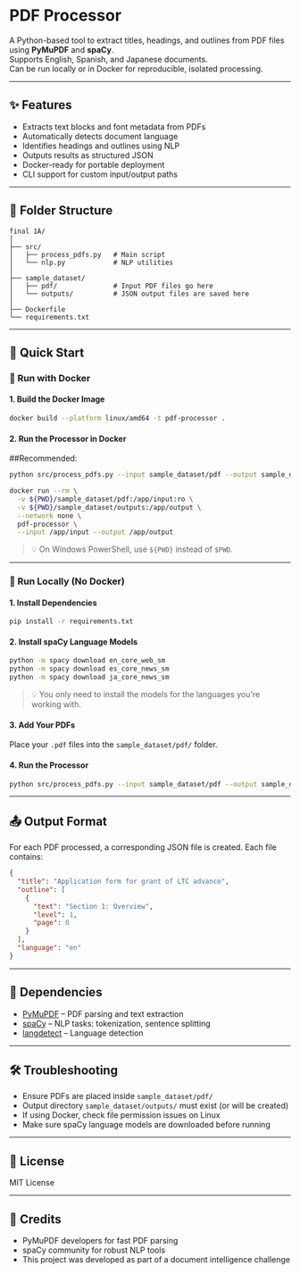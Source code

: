 # PDF Processor

A Python-based tool to extract titles, headings, and outlines from PDF files using **PyMuPDF** and **spaCy**.  
Supports English, Spanish, and Japanese documents.  
Can be run locally or in Docker for reproducible, isolated processing.

---

## ✨ Features

- Extracts text blocks and font metadata from PDFs
- Automatically detects document language
- Identifies headings and outlines using NLP
- Outputs results as structured JSON
- Docker-ready for portable deployment
- CLI support for custom input/output paths

---

## 📁 Folder Structure

```
final 1A/
│
├── src/
│   ├── process_pdfs.py   # Main script
│   └── nlp.py            # NLP utilities
│
├── sample_dataset/
│   ├── pdf/              # Input PDF files go here
│   └── outputs/          # JSON output files are saved here
│
├── Dockerfile
└── requirements.txt
```

---

## 🚀 Quick Start


### 🐳 Run with Docker

#### 1. Build the Docker Image

```bash
docker build --platform linux/amd64 -t pdf-processor .
```

#### 2. Run the Processor in Docker
##Recommended:
```bash
python src/process_pdfs.py --input sample_dataset/pdf --output sample_dataset/outputs
```

```bash
docker run --rm \
  -v ${PWD}/sample_dataset/pdf:/app/input:ro \
  -v ${PWD}/sample_dataset/outputs:/app/output \
  --network none \
  pdf-processor \
  --input /app/input --output /app/output
```

> 💡 On Windows PowerShell, use `${PWD}` instead of `$PWD`.

---


### 🐍 Run Locally (No Docker)

#### 1. Install Dependencies

```bash
pip install -r requirements.txt
```

#### 2. Install spaCy Language Models

```bash
python -m spacy download en_core_web_sm
python -m spacy download es_core_news_sm
python -m spacy download ja_core_news_sm
```

> 💡 You only need to install the models for the languages you're working with.

#### 3. Add Your PDFs

Place your `.pdf` files into the `sample_dataset/pdf/` folder.

#### 4. Run the Processor

```bash
python src/process_pdfs.py --input sample_dataset/pdf --output sample_dataset/outputs
```

---



## 📤 Output Format

For each PDF processed, a corresponding JSON file is created. Each file contains:

```json
{
  "title": "Application form for grant of LTC advance",
  "outline": [
    {
      "text": "Section 1: Overview",
      "level": 1,
      "page": 0
    }
  ],
  "language": "en"
}
```

---

## 🧠 Dependencies

- [PyMuPDF](https://github.com/pymupdf/PyMuPDF) – PDF parsing and text extraction
- [spaCy](https://spacy.io/) – NLP tasks: tokenization, sentence splitting
- [langdetect](https://pypi.org/project/langdetect/) – Language detection

---

## 🛠 Troubleshooting

- Ensure PDFs are placed inside `sample_dataset/pdf/`
- Output directory `sample_dataset/outputs/` must exist (or will be created)
- If using Docker, check file permission issues on Linux
- Make sure spaCy language models are downloaded before running

---

## 📝 License

MIT License

---

## 🙌 Credits

- PyMuPDF developers for fast PDF parsing  
- spaCy community for robust NLP tools  
- This project was developed as part of a document intelligence challenge
